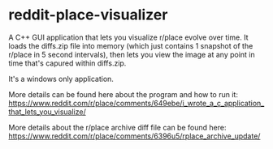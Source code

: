 # reddit-place-visualizer

A C++ GUI application that lets you visualize r/place evolve over time. It loads the diffs.zip file into memory (which just contains 1 snapshot of the r/place in 5 second intervals), then lets you view the image at any point in time that's capured within diffs.zip.

It's a windows only application. 

More details can be found here about the program and how to run it: https://www.reddit.com/r/place/comments/649ebe/i_wrote_a_c_application_that_lets_you_visualize/

More details about the r/place archive diff file can be found here: https://www.reddit.com/r/place/comments/6396u5/rplace_archive_update/
